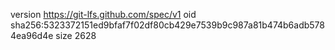 version https://git-lfs.github.com/spec/v1
oid sha256:5323372151ed9bfaf7f02df80cb429e7539b9c987a81b474b6adb5784ea96d4e
size 2628
